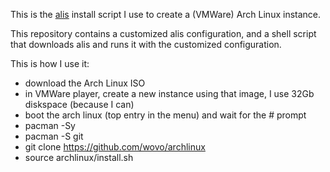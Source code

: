 This is the [alis](https://github.com/picodotdev/alis)
install script I use to create a (VMWare) Arch Linux instance.

This repository contains a customized alis configuration, 
and a shell script that downloads alis and runs it
with the customized configuration.

This is how I use it:
- download the Arch Linux ISO
- in VMWare player, create a new instance using that image, 
  I use 32Gb diskspace (because I can)
- boot the arch linux (top entry in the menu) and wait for the # prompt
- pacman -Sy
- pacman -S git
- git clone https://github.com/wovo/archlinux
- source archlinux/install.sh
